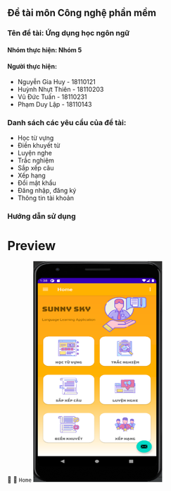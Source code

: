 ## Đề tài môn Công nghệ phần mềm
### Tên đề tài: Ứng dụng học ngôn ngữ
#### Nhóm thực hiện: Nhóm 5
#### Người thực hiện:
* Nguyễn Gia Huy - 18110121
* Huỳnh Nhựt Thiên - 18110203
* Vũ Đức Tuấn - 18110231
* Phạm Duy Lập - 18110143
### Danh sách các yêu cầu của đề tài:
* Học từ vựng
* Điền khuyết từ
* Luyện nghe
* Trắc nghiệm
* Sắp xếp câu
* Xếp hạng
* Đổi mật khẩu
* Đăng nhập, đăng ký
* Thông tin tài khoản

### Hướng dẫn sử dụng
# Preview
:rocket: :rocket:
`Home`
<img src="https://github.com/giahuy08/ProjectSE/blob/main/img/dashboard.png" width="300" height="500">


